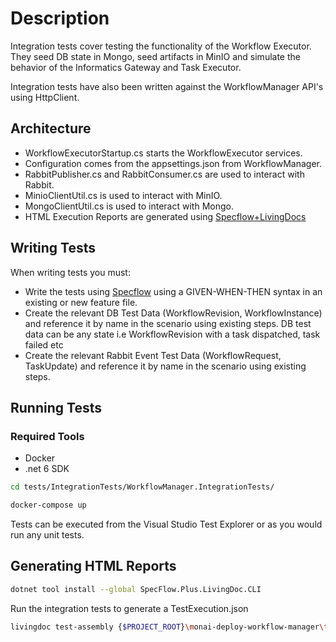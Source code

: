 ﻿# Description

Integration tests cover testing the functionality of the Workflow Executor. They seed DB state in Mongo, seed artifacts in MinIO and simulate the behavior of the Informatics Gateway and Task Executor.

Integration tests have also been written against the WorkflowManager API's using HttpClient.

## Architecture
- WorkflowExecutorStartup.cs starts the WorkflowExecutor services.
- Configuration comes from the appsettings.json from WorkflowManager.
- RabbitPublisher.cs and RabbitConsumer.cs are used to interact with Rabbit.
- MinioClientUtil.cs is used to interact with MinIO.
- MongoClientUtil.cs is used to interact with Mongo.
- HTML Execution Reports are generated using [Specflow+LivingDocs](https://docs.specflow.org/projects/specflow-livingdoc/en/latest/)

## Writing Tests

When writing tests you must:
- Write the tests using [Specflow](https://docs.specflow.org/projects/getting-started/en/latest/index.html) using a GIVEN-WHEN-THEN syntax in an existing or new feature file.
- Create the relevant DB Test Data (WorkflowRevision, WorkflowInstance) and reference it by name in the scenario using existing steps. DB test data can be any state i.e WorkflowRevision with a task dispatched, task failed etc
- Create the relevant Rabbit Event Test Data (WorkflowRequest, TaskUpdate) and reference it by name in the scenario using existing steps.

## Running Tests

### Required Tools
- Docker
- .net 6 SDK

```bash
cd tests/IntegrationTests/WorkflowManager.IntegrationTests/
```

```bash
docker-compose up
```

Tests can be executed from the Visual Studio Test Explorer or as you would run any unit tests.

## Generating HTML Reports
```bash
dotnet tool install --global SpecFlow.Plus.LivingDoc.CLI
```

Run the integration tests to generate a TestExecution.json

```bash
livingdoc test-assembly {$PROJECT_ROOT}\monai-deploy-workflow-manager\tests\IntegrationTests\TaskManager.IntegrationTests\bin\Debug\net6.0\Monai.Deploy.WorkflowManager.TaskManager.IntegrationTests.dll -t {$PROJECT_ROOT}\monai-deploy-workflow-manager\tests\IntegrationTests\TaskManager.IntegrationTests\bin\Debug\net6.0\TestExecution.json
```
